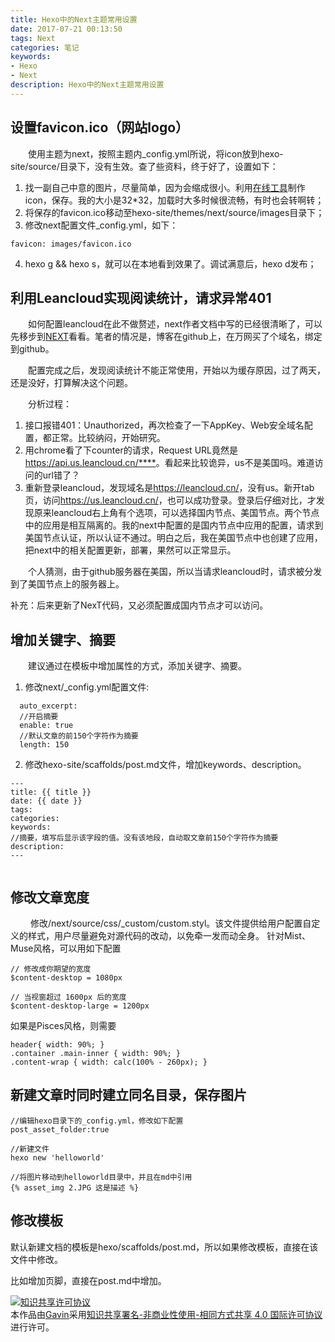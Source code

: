 ```yaml
---
title: Hexo中的Next主题常用设置
date: 2017-07-21 00:13:50
tags: Next
categories: 笔记
keywords: 
- Hexo
- Next
description: Hexo中的Next主题常用设置
---
```


## 设置favicon.ico（网站logo）
&emsp;&emsp;使用主题为next，按照主题内_config.yml所说，将icon放到hexo-site/source/目录下，没有生效。查了些资料，终于好了，设置如下：

1. 找一副自己中意的图片，尽量简单，因为会缩成很小。利用[在线工具](http://tool.lu/favicon/)制作icon，保存。我的大小是32*32，加载时大多时候很流畅，有时也会转啊转；
2. 将保存的favicon.ico移动至hexo-site/themes/next/source/images目录下；
3. 修改next配置文件_config.yml，如下：
```
favicon: images/favicon.ico
```
4. hexo g && hexo s，就可以在本地看到效果了。调试满意后，hexo d发布；

## 利用Leancloud实现阅读统计，请求异常401
&emsp;&emsp;如何配置leancloud在此不做赘述，next作者文档中写的已经很清晰了，可以先移步到[NEXT](http://theme-next.iissnan.com/getting-started.html#third-party-services)看看。笔者的情况是，博客在github上，在万网买了个域名，绑定到github。

&emsp;&emsp;配置完成之后，发现阅读统计不能正常使用，开始以为缓存原因，过了两天，还是没好，打算解决这个问题。

&emsp;&emsp;分析过程：

1. 接口报错401：Unauthorized，再次检查了一下AppKey、Web安全域名配置，都正常。比较纳闷，开始研究。
2. 用chrome看了下counter的请求，Request URL竟然是<https://api.us.leancloud.cn/****>。看起来比较诡异，us不是美国吗。难道访问的url错了？
3. 重新登录leancloud，发现域名是<https://leancloud.cn/>，没有us。新开tab页，访问<https://us.leancloud.cn/>，也可以成功登录。登录后仔细对比，才发现原来leancloud右上角有个选项，可以选择国内节点、美国节点。两个节点中的应用是相互隔离的。我的next中配置的是国内节点中应用的配置，请求到美国节点认证，所以认证不通过。明白之后，我在美国节点中也创建了应用，把next中的相关配置更新，部署，果然可以正常显示。

&emsp;&emsp;个人猜测，由于github服务器在美国，所以当请求leancloud时，请求被分发到了美国节点上的服务器上。

补充：后来更新了NexT代码，又必须配置成国内节点才可以访问。

## 增加关键字、摘要
&emsp;&emsp;建议通过在模板中增加属性的方式，添加关键字、摘要。

1. 修改next/_config.yml配置文件:
```
  auto_excerpt:
  //开启摘要
  enable: true
  //默认文章的前150个字符作为摘要
  length: 150
```
2. 修改hexo-site/scaffolds/post.md文件，增加keywords、description。
```
---
title: {{ title }}
date: {{ date }}
tags:
categories: 
keywords: 
//摘要，填写后显示该字段的值。没有该地段，自动取文章前150个字符作为摘要
description: 
---


```

## 修改文章宽度
&emsp;&emsp; 修改/next/source/css/_custom/custom.styl。该文件提供给用户配置自定义的样式，用户尽量避免对源代码的改动，以免牵一发而动全身。
针对Mist、Muse风格，可以用如下配置
```
// 修改成你期望的宽度
$content-desktop = 1080px

// 当视窗超过 1600px 后的宽度
$content-desktop-large = 1200px
```
如果是Pisces风格，则需要
```
header{ width: 90%; }
.container .main-inner { width: 90%; }
.content-wrap { width: calc(100% - 260px); }
```

## 新建文章时同时建立同名目录，保存图片

```
//编辑hexo目录下的_config.yml，修改如下配置
post_asset_folder:true

//新建文件
hexo new 'helloworld'

//将图片移动到helloworld目录中，并且在md中引用
{% asset_img 2.JPG 这是描述 %}
```

## 修改模板

默认新建文档的模板是hexo/scaffolds/post.md，所以如果修改模板，直接在该文件中修改。

比如增加页脚，直接在post.md中增加。





<a rel="license" href="http://creativecommons.org/licenses/by-nc-sa/4.0/"><img alt="知识共享许可协议" style="border-width:0" src="https://i.creativecommons.org/l/by-nc-sa/4.0/88x31.png" /></a><br />本作品由<a xmlns:cc="http://creativecommons.org/ns#" href="http://wonius.top/" property="cc:attributionName" rel="cc:attributionURL">Gavin</a>采用<a rel="license" href="http://creativecommons.org/licenses/by-nc-sa/4.0/">知识共享署名-非商业性使用-相同方式共享 4.0 国际许可协议</a>进行许可。